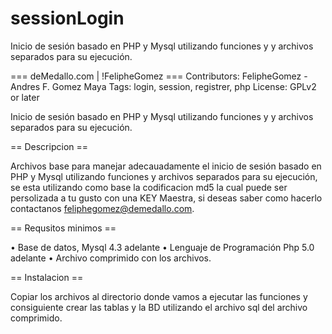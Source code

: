 # sessionLogin
Inicio de sesión basado en PHP y Mysql utilizando funciones y y archivos separados para su ejecución.

=== deMedallo.com | !FelipheGomez ===
Contributors: FelipheGomez - Andres F. Gomez Maya
Tags: login, session, registrer, php
License: GPLv2 or later

Inicio de sesión basado en PHP y Mysql utilizando funciones y y archivos separados para su ejecución.

== Descripcion ==

Archivos base para manejar adecauadamente el inicio de sesión basado en PHP y Mysql utilizando funciones y archivos separados para su ejecución, se esta utilizando como base la codificacion md5 la cual puede ser persolizada a tu gusto con una KEY Maestra, si deseas saber como hacerlo contactanos feliphegomez@demedallo.com.

== Requsitos minimos ==

•	Base de datos, Mysql 4.3 adelante
•	Lenguaje de Programación Php 5.0 adelante
•	Archivo comprimido con los archivos.

== Instalacion ==

Copiar los archivos al directorio donde vamos a ejecutar las funciones y consiguiente crear las tablas y la BD utilizando el archivo sql del archivo comprimido.

